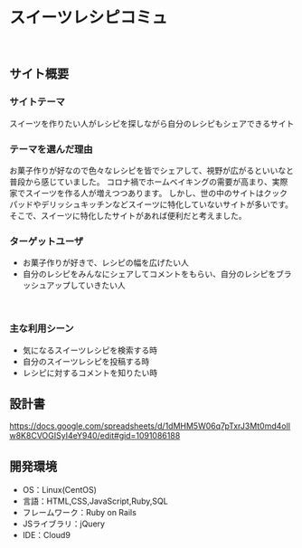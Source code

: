 # スイーツレシピコミュ
​
## サイト概要
### サイトテーマ
スイーツを作りたい人がレシピを探しながら自分のレシピもシェアできるサイト
​
### テーマを選んだ理由
お菓子作りが好なので色々なレシピを皆でシェアして、視野が広がるといいなと普段から感じていました。
コロナ禍でホームベイキングの需要が高まり、実際家でスイーツを作る人が増えつつあります。
しかし、世の中のサイトはクックパッドやデリッシュキッチンなどスイーツに特化していないサイトが多いです。
そこで、スイーツに特化したサイトがあれば便利だと考えました。
​
### ターゲットユーザ
- お菓子作りが好きで、レシピの幅を広げたい人
- 自分のレシピをみんなにシェアしてコメントをもらい、自分のレシピをブラッシュアップしていきたい人

​
### 主な利用シーン
- 気になるスイーツレシピを検索する時
- 自分のスイーツレシピを投稿する時
- レシピに対するコメントを知りたい時
​
## 設計書
https://docs.google.com/spreadsheets/d/1dMHM5W06q7pTxrJ3Mt0md4olIw8K8CVOGISyI4eY940/edit#gid=1091086188
​
## 開発環境
- OS：Linux(CentOS)
- 言語：HTML,CSS,JavaScript,Ruby,SQL
- フレームワーク：Ruby on Rails
- JSライブラリ：jQuery
- IDE：Cloud9